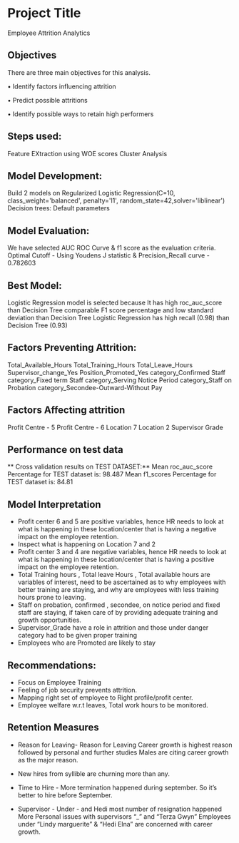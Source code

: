 
# Project Title
Employee Attrition Analytics

## Objectives

There are three main objectives for this analysis.

• Identify factors influencing attrition

• Predict possible attritions

• Identify possible ways to retain high performers

## Steps used:
Feature EXtraction using WOE scores
Cluster Analysis

## Model Development:
Build 2 models on
 Regularized Logistic Regression(C=10, class_weight='balanced', penalty='l1', random_state=42,solver='liblinear')
Decision trees: Default parameters

## Model Evaluation:
We have selected AUC ROC Curve & f1 score  as the evaluation criteria.
Optimal Cutoff - Using Youdens J statistic & Precision_Recall curve - 0.782603

## Best Model:
Logistic Regression model is selected because
It has high roc_auc_score than Decision Tree
comparable F1 score percentage and low standard deviation than Decision Tree
Logistic Regression has high recall (0.98) than Decision Tree (0.93)


## Factors Preventing Attrition:

Total_Available_Hours
Total_Training_Hours
Total_Leave_Hours
Supervisor_change_Yes
Position_Promoted_Yes
category_Confirmed Staff
category_Fixed term Staff
category_Serving Notice Period
category_Staff on Probation
category_Secondee-Outward-Without Pay

## Factors Affecting attrition

Profit Centre - 5
Profit Centre - 6
Location 7
Location 2
Supervisor Grade

## Performance on test data
** Cross validation results on TEST DATASET:**
Mean roc_auc_score Percentage for TEST dataset is: 98.487
Mean f1_scores Percentage for TEST dataset is: 84.81 

## Model Interpretation 
* Profit center 6 and 5 are positive variables, hence HR needs to look at what is happening in these location/center that is having a negative impact on the employee retention.
* Inspect what is happening on Location 7 and 2 
* Profit center 3 and 4 are negative variables, hence HR needs to look at what is happening in these location/center that is having a positive impact on the employee retention.
* Total Training hours , Total leave Hours , Total available hours  are variables of interest, need to be ascertained as to why employees with better training are staying, and why are employees with less training hours prone to leaving.
* Staff on probation, confirmed , secondee, on notice period and fixed staff are staying, if taken care of by providing adequate training and growth opportunities.
* Supervisor_Grade have a role in attrition and those under danger category had to be given proper training
* Employees who are Promoted are likely to stay

## Recommendations:

* Focus on Employee Training
* Feeling of job security prevents attrition.
* Mapping right set of employee to Right profile/profit center.
* Employee welfare w.r.t leaves, Total work hours to be monitored.

## Retention Measures

* Reason for Leaving- Reason for Leaving
Career growth is highest reason followed by personal and further studies 
Males are citing career growth as the major reason.

* New hires from syllible are churning more than any.
* Time to Hire - More termination happened during september.
So it’s better to hire before September.

* Supervisor - Under - and Hedi most number of resignation happened
More Personal issues with supervisors  “_” and “Terza Gwyn”
Employees under  “Lindy marguerite”  & “Hedi Elna” are concerned with career growth.
